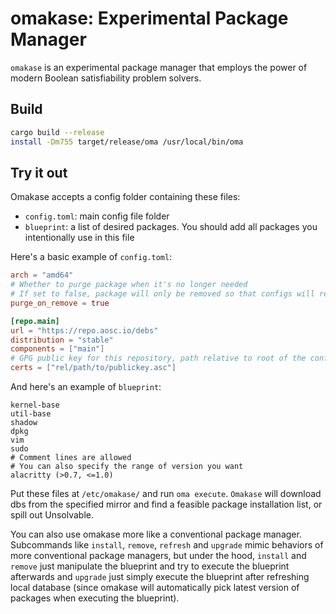 # omakase: Experimental Package Manager
`omakase` is an experimental package manager that employs the power of modern Boolean satisfiability problem solvers.

## Build
```bash
cargo build --release
install -Dm755 target/release/oma /usr/local/bin/oma
```

## Try it out
Omakase accepts a config folder containing these files:
+ `config.toml`: main config file folder
+ `blueprint`: a list of desired packages. You should add all packages you intentionally use in this file

Here's a basic example of `config.toml`:
```toml
arch = "amd64"
# Whether to purge package when it's no longer needed
# If set to false, package will only be removed so that configs will remain
purge_on_remove = true

[repo.main]
url = "https://repo.aosc.io/debs"
distribution = "stable"
components = ["main"]
# GPG public key for this repository, path relative to root of the config folder
certs = ["rel/path/to/publickey.asc"]
```

And here's an example of `blueprint`:
```
kernel-base
util-base
shadow
dpkg
vim
sudo
# Comment lines are allowed
# You can also specify the range of version you want
alacritty (>0.7, <=1.0)
```

Put these files at `/etc/omakase/` and run `oma execute`. `Omakase` will download dbs from the specified mirror and find a feasible package installation list, or spill out Unsolvable.

You can also use omakase more like a conventional package manager. Subcommands like `install`, `remove`, `refresh` and `upgrade` mimic behaviors of more conventional package managers, but under the hood, `install` and `remove` just manipulate the blueprint and try to execute the blueprint afterwards and `upgrade` just simply execute the blueprint after refreshing local database (since omakase will automatically pick latest version of packages when executing the blueprint).

